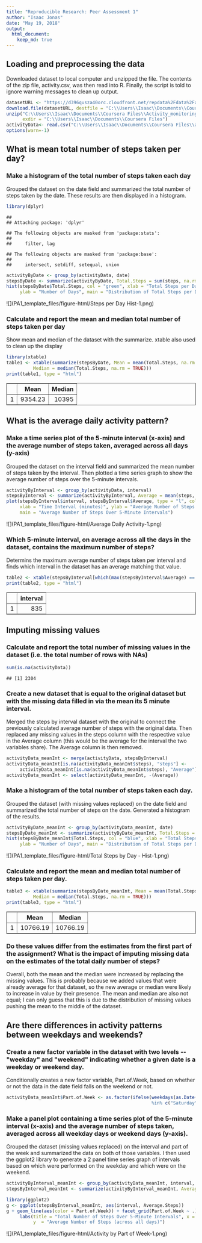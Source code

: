 ```yaml
---
title: "Reproducible Research: Peer Assessment 1"
author: "Isaac Jonas"
date: "May 19, 2018"
output: 
  html_document:
    keep_md: true
---
```



## Loading and preprocessing the data
Downloaded dataset to local computer and unzipped the file. The contents of the zip file, activity.csv, was then read into R. Finally, the script is told to ignore warning messages to clean up output.

```r
datasetURL <- "https://d396qusza40orc.cloudfront.net/repdata%2Fdata%2Factivity.zip"
download.file(datasetURL, destfile = "C:\\Users\\Isaac\\Documents\\Coursera Files\\Activity_monitoring_data.zip")
unzip("C:\\Users\\Isaac\\Documents\\Coursera Files\\Activity_monitoring_data.zip", 
      exdir = "C:\\Users\\Isaac\\Documents\\Coursera Files")
activityData<- read.csv("C:\\Users\\Isaac\\Documents\\Coursera Files\\activity.csv")
options(warn=-1)
```

## What is mean total number of steps taken per day?
### Make a histogram of the total number of steps taken each day
Grouped the dataset on the date field and summarized the total number of steps taken by the date. These results are then displayed in a histogram.

```r
library(dplyr)
```

```
## 
## Attaching package: 'dplyr'
```

```
## The following objects are masked from 'package:stats':
## 
##     filter, lag
```

```
## The following objects are masked from 'package:base':
## 
##     intersect, setdiff, setequal, union
```

```r
activityByDate <- group_by(activityData, date)
stepsByDate <- summarize(activityByDate, Total.Steps = sum(steps, na.rm = TRUE))
hist(stepsByDate$Total.Steps, col = "green", xlab = "Total Steps per Day", 
     ylab = "Number of Days", main = "Distribution of Total Steps per Day")
```

![](PA1_template_files/figure-html/Steps per Day Hist-1.png)<!-- -->

### Calculate and report the mean and median total number of steps taken per day
Show mean and median of the dataset with the summarize. xtable also used to clean up the display

```r
library(xtable)
table1 <- xtable(summarize(stepsByDate, Mean = mean(Total.Steps, na.rm = TRUE), 
          Median = median(Total.Steps, na.rm = TRUE)))
print(table1, type = "html")
```

<!-- html table generated in R 3.4.2 by xtable 1.8-2 package -->
<!-- Sat May 19 10:12:33 2018 -->
<table border=1>
<tr> <th>  </th> <th> Mean </th> <th> Median </th>  </tr>
  <tr> <td align="right"> 1 </td> <td align="right"> 9354.23 </td> <td align="right"> 10395 </td> </tr>
   </table>

## What is the average daily activity pattern?
### Make a time series plot of the 5-minute interval (x-axis) and the average number of steps taken, averaged across all days (y-axis)
Grouped the dataset on the interval field and summarized the mean number of steps taken by the interval. Then plotted a time series graph to show the average number of steps over the 5-minute intervals.

```r
activityByInterval <- group_by(activityData, interval)
stepsByInterval <- summarize(activityByInterval, Average = mean(steps, na.rm = TRUE))
plot(stepsByInterval$interval, stepsByInterval$Average, type = "l", col = "green", 
     xlab = "Time Interval (minutes)", ylab = "Average Number of Steps (across all days)", 
     main = "Average Number of Steps Over 5-Minute Intervals")
```

![](PA1_template_files/figure-html/Average Daily Activity-1.png)<!-- -->

### Which 5-minute interval, on average across all the days in the dataset, contains the maximum number of steps?
Determins the maximum average number of steps taken per interval and finds which interval in the dataset has an average matching that value.

```r
table2 <- xtable(stepsByInterval[which(max(stepsByInterval$Average) == stepsByInterval$Average), "interval"])
print(table2, type = "html")
```

<!-- html table generated in R 3.4.2 by xtable 1.8-2 package -->
<!-- Sat May 19 10:12:33 2018 -->
<table border=1>
<tr> <th>  </th> <th> interval </th>  </tr>
  <tr> <td align="right"> 1 </td> <td align="right"> 835 </td> </tr>
   </table>

## Imputing missing values
### Calculate and report the total number of missing values in the dataset (i.e. the total number of rows with NAs)

```r
sum(is.na(activityData))
```

```
## [1] 2304
```

### Create a new dataset that is equal to the original dataset but with the missing data filled in via the mean its 5 minute interval.
Merged the steps by interval dataset with the original to connect the previously calculated average number of steps with the original data. Then replaced any missing values in the steps column with the respective value in the Average column (this would be the average for the interval the two variables share). The Average column is then removed.

```r
activityData_meanInt <- merge(activityData, stepsByInterval)
activityData_meanInt[is.na(activityData_meanInt$steps), "steps"] <- 
     activityData_meanInt[is.na(activityData_meanInt$steps), "Average"]
activityData_meanInt <- select(activityData_meanInt, -(Average))
```

### Make a histogram of the total number of steps taken each day. 
Grouped the dataset (with missing values replaced) on the date field and summarized the total number of steps on the date. Generated a histogram of the results.

```r
activityByDate_meanInt <- group_by(activityData_meanInt, date)
stepsByDate_meanInt <- summarize(activityByDate_meanInt, Total.Steps = sum(steps, na.rm = TRUE))
hist(stepsByDate_meanInt$Total.Steps, col = "blue", xlab = "Total Steps per Day", 
     ylab = "Number of Days", main = "Distribution of Total Steps per Day")
```

![](PA1_template_files/figure-html/Total Steps by Day - Hist-1.png)<!-- -->

### Calculate and report the mean and median total number of steps taken per day.

```r
table3 <- xtable(summarize(stepsByDate_meanInt, Mean = mean(Total.Steps, na.rm = TRUE), 
          Median = median(Total.Steps, na.rm = TRUE)))
print(table3, type = "html")
```

<!-- html table generated in R 3.4.2 by xtable 1.8-2 package -->
<!-- Sat May 19 10:12:34 2018 -->
<table border=1>
<tr> <th>  </th> <th> Mean </th> <th> Median </th>  </tr>
  <tr> <td align="right"> 1 </td> <td align="right"> 10766.19 </td> <td align="right"> 10766.19 </td> </tr>
   </table>

### Do these values differ from the estimates from the first part of the assignment? What is the impact of imputing missing data on the estimates of the total daily number of steps?
Overall, both the mean and the median were increased by replacing the missing values. This is probably because we added values that were already average for that dataset, so the new average or median were likely to increase in value by their presence. The mean and median are also not equal; I can only guess that this is due to the distribution of missing values pushing the mean to the middle of the dataset.

## Are there differences in activity patterns between weekdays and weekends?
### Create a new factor variable in the dataset with two levels -- "weekday" and "weekend" indicating whether a given date is a weekday or weekend day.
Conditionally creates a new factor variable, Part.of.Week, based on whether or not the data in the date field falls on the weekend or not.

```r
activityData_meanInt$Part.of.Week <- as.factor(ifelse(weekdays(as.Date(activityData_meanInt$date)) 
                                                      %in% c("Saturday", "Sunday"), "weekend", "weekday"))
```

### Make a panel plot containing a time series plot of the 5-minute interval (x-axis) and the average number of steps taken, averaged across all weekday days or weekend days (y-axis).
Grouped the dataset (missing values replaced) on the interval and part of the week and summarized the data on both of those variables. I then used the ggplot2 library to generate a 2 panel time series graph of intervals based on which were performed on the weekday and which were on the weekend.

```r
activityByInterval_meanInt <- group_by(activityData_meanInt, interval, Part.of.Week)
stepsByInterval_meanInt <- summarize(activityByInterval_meanInt, Average.Steps = mean(steps, na.rm = TRUE))

library(ggplot2)
g <- ggplot(stepsByInterval_meanInt, aes(interval, Average.Steps))
g + geom_line(aes(color = Part.of.Week)) + facet_grid(Part.of.Week ~ .) + theme_bw() + 
     labs(title = "Total Number of Steps Over 5-Minute Intervals", x = "Time Interval (minutes)", 
          y  = "Average Number of Steps (across all days)")
```

![](PA1_template_files/figure-html/Activity by Part of Week-1.png)<!-- -->
